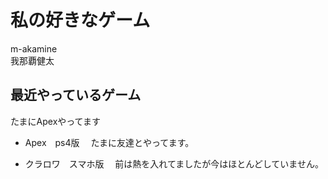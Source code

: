 # 私の好きなゲーム
m-akamine  
我那覇健太

## 最近やっているゲーム
たまにApexやってます

* Apex　ps4版
　たまに友達とやってます。

* クラロワ　スマホ版
　前は熱を入れてましたが今はほとんどしていません。

